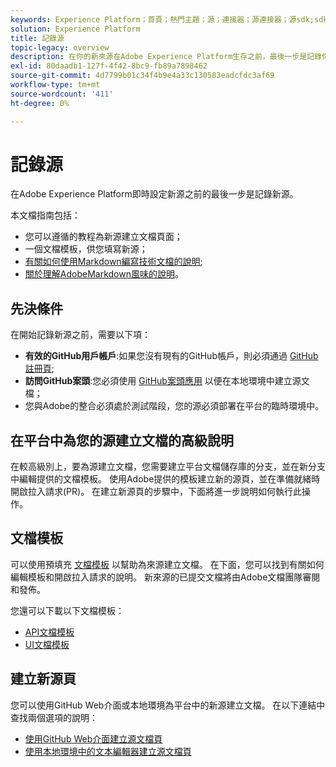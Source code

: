 ```yaml
---
keywords: Experience Platform；首頁；熱門主題；源；連接器；源連接器；源sdk;sdk;SDK
solution: Experience Platform
title: 記錄源
topic-legacy: overview
description: 在你的新來源在Adobe Experience Platform生存之前，最後一步是記錄你的新來源。
exl-id: 80daadb1-127f-4f42-8bc9-fb89a7898462
source-git-commit: 4d7799b01c34f4b9e4a33c130583eadcfdc3af69
workflow-type: tm+mt
source-wordcount: '411'
ht-degree: 0%

---
```


# 記錄源

在Adobe Experience Platform即時設定新源之前的最後一步是記錄新源。

本文檔指南包括：

* 您可以遵循的教程為新源建立文檔頁面；
* 一個文檔模板，供您填寫新源；
* [有關如何使用Markdown編寫技術文檔的說明](https://experienceleague.adobe.com/docs/contributor/contributor-guide/writing-essentials/markdown.html?lang=en);
* [關於理解AdobeMarkdown風味的說明](https://experienceleague.adobe.com/docs/contributor/contributor-guide/writing-essentials/markdown.html?lang=en#custom-markdown-extensions)。

## 先決條件

在開始記錄新源之前，需要以下項：

* **有效的GitHub用戶帳戶**:如果您沒有現有的GitHub帳戶，則必須通過 [GitHub註冊頁](https://github.com/);
* **訪問GitHub案頭**:您必須使用 [GitHub案頭應用](https://desktop.github.com/) 以便在本地環境中建立源文檔；
* 您與Adobe的整合必須處於測試階段，您的源必須部署在平台的臨時環境中。

## 在平台中為您的源建立文檔的高級說明

在較高級別上，要為源建立文檔，您需要建立平台文檔儲存庫的分支，並在新分支中編輯提供的文檔模板。 使用Adobe提供的模板建立新的源頁，並在準備就緒時開啟拉入請求(PR)。 在建立新源頁的步驟中，下面將進一步說明如何執行此操作。

## 文檔模板

可以使用預填充 [文檔模板](./template.md) 以幫助為來源建立文檔。 在下面，您可以找到有關如何編輯模板和開啟拉入請求的說明。 新來源的已提交文檔將由Adobe文檔團隊審閱和發佈。

您還可以下載以下文檔模板：

* [API文檔模板](../assets/template.zip)
* [UI文檔模板](../assets/ui-template.zip)

## 建立新源頁

您可以使用GitHub Web介面或本地環境為平台中的新源建立文檔。 在以下連結中查找兩個選項的說明：

* [使用GitHub Web介面建立源文檔頁](./github.md)
* [使用本地環境中的文本編輯器建立源文檔頁](./text-editor.md)
